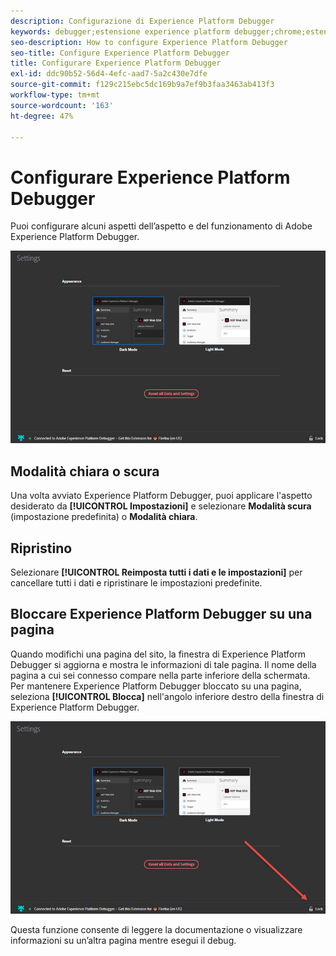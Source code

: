 ```yaml
---
description: Configurazione di Experience Platform Debugger
keywords: debugger;estensione experience platform debugger;chrome;estensione;configurare
seo-description: How to configure Experience Platform Debugger
seo-title: Configure Experience Platform Debugger
title: Configurare Experience Platform Debugger
exl-id: ddc90b52-56d4-4efc-aad7-5a2c430e7dfe
source-git-commit: f129c215ebc5dc169b9a7ef9b3faa3463ab413f3
workflow-type: tm+mt
source-wordcount: '163'
ht-degree: 47%

---
```


# Configurare Experience Platform Debugger

Puoi configurare alcuni aspetti dell’aspetto e del funzionamento di Adobe Experience Platform Debugger.

![](images/settings.jpg)

## Modalità chiara o scura

Una volta avviato Experience Platform Debugger, puoi applicare l&#39;aspetto desiderato da **[!UICONTROL Impostazioni]** e selezionare **Modalità scura** (impostazione predefinita) o **Modalità chiara**.

## Ripristino

Selezionare **[!UICONTROL Reimposta tutti i dati e le impostazioni]** per cancellare tutti i dati e ripristinare le impostazioni predefinite.

## Bloccare Experience Platform Debugger su una pagina

Quando modifichi una pagina del sito, la finestra di Experience Platform Debugger si aggiorna e mostra le informazioni di tale pagina. Il nome della pagina a cui sei connesso compare nella parte inferiore della schermata. Per mantenere Experience Platform Debugger bloccato su una pagina, seleziona **[!UICONTROL Blocca]** nell&#39;angolo inferiore destro della finestra di Experience Platform Debugger.

![](images/lock.jpg)

Questa funzione consente di leggere la documentazione o visualizzare informazioni su un’altra pagina mentre esegui il debug.

